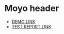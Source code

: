 # Moyo header

- [DEMO LINK](https://vadiimvooo.github.io/layout_moyo-header/)
- [TEST REPORT LINK](https://vadiimvooo.github.io/layout_moyo-header/report/html_report/)
